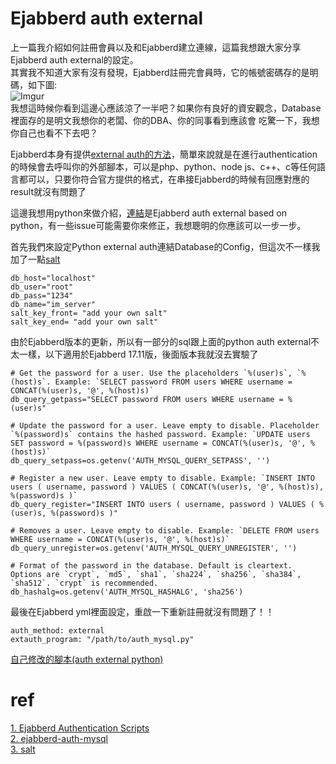 # Ejabberd auth external
上一篇我介紹如何註冊會員以及和Ejabberd建立連線，這篇我想跟大家分享Ejabberd auth external的設定。  
其實我不知道大家有沒有發現，Ejabberd註冊完會員時，它的帳號密碼存的是明碼，如下圖:  
![Imgur](https://i.imgur.com/s4d39TY.png)  
我想這時候你看到這邊心應該涼了一半吧？如果你有良好的資安觀念，Database裡面存的是明文我想你的老闆、你的DBA、你的同事看到應該會
吃驚一下，我想你自己也看不下去吧？  

Ejabberd本身有提供[external auth的方法](https://www.ejabberd.im/extauth/index.html)，簡單來說就是在進行authentication的時候會去呼叫你的外部腳本，可以是php、python、node js、c++、c等任何語言都可以，只要你符合官方提供的格式，在串接Ejabberd的時候有回應對應的result就沒有問題了  

這邊我想用python來做介紹，[連結](https://github.com/rankenstein/ejabberd-auth-mysql)是Ejabberd auth external based on python，有一些issue可能需要你來修正，我想聰明的你應該可以一步一步。  

首先我們來設定Python external auth連結Database的Config，但這次不一樣我加了一點[salt](https://zh.wikipedia.org/wiki/盐_(密码学))
```
db_host="localhost"
db_user="root"
db_pass="1234"
db_name="im_server"
salt_key_front= "add your own salt"
salt_key_end= "add your own salt"
```
由於Ejabberd版本的更新，所以有一部分的sql跟上面的python auth external不太一樣，以下適用於Ejabberd 17.11版，後面版本我就沒去實驗了
```
# Get the password for a user. Use the placeholders `%(user)s`, `%(host)s`. Example: `SELECT password FROM users WHERE username = CONCAT(%(user)s, '@', %(host)s)`
db_query_getpass="SELECT password FROM users WHERE username = %(user)s"

# Update the password for a user. Leave empty to disable. Placeholder `%(password)s` contains the hashed password. Example: `UPDATE users SET password = %(password)s WHERE username = CONCAT(%(user)s, '@', %(host)s)`
db_query_setpass=os.getenv('AUTH_MYSQL_QUERY_SETPASS', '')

# Register a new user. Leave empty to disable. Example: `INSERT INTO users ( username, password ) VALUES ( CONCAT(%(user)s, '@', %(host)s), %(password)s )`
db_query_register="INSERT INTO users ( username, password ) VALUES ( %(user)s, %(password)s )"

# Removes a user. Leave empty to disable. Example: `DELETE FROM users WHERE username = CONCAT(%(user)s, '@', %(host)s)`
db_query_unregister=os.getenv('AUTH_MYSQL_QUERY_UNREGISTER', '')

# Format of the password in the database. Default is cleartext. Options are `crypt`, `md5`, `sha1`, `sha224`, `sha256`, `sha384`, `sha512`. `crypt` is recommended.
db_hashalg=os.getenv('AUTH_MYSQL_HASHALG', 'sha256')
```
最後在Ejabberd yml裡面設定，重啟一下重新註冊就沒有問題了！！
```
auth_method: external
extauth_program: "/path/to/auth_mysql.py"
```
[自己修改的腳本(auth external python)](https://github.com/tmc4qn/Ejabberd-Learning/blob/master/auth_external.py)

# ref
[1. Ejabberd Authentication Scripts](https://www.ejabberd.im/extauth/index.html)  
[2. ejabberd-auth-mysql](https://github.com/rankenstein/ejabberd-auth-mysql)  
[3. salt](https://zh.wikipedia.org/wiki/盐_(密码学))
